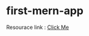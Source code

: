 # first-mern-app
Resourace link : <a href="https://www.youtube.com/watch?v=Ejg7es3ba2k">Click Me</a>
